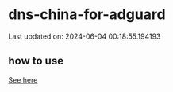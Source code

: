 # dns-china-for-adguard

Last updated on: 2024-06-04 00:18:55.194193

## how to use

[See here](https://github.com/AdguardTeam/AdGuardHome/wiki/Configuration#upstreams-from-file)
